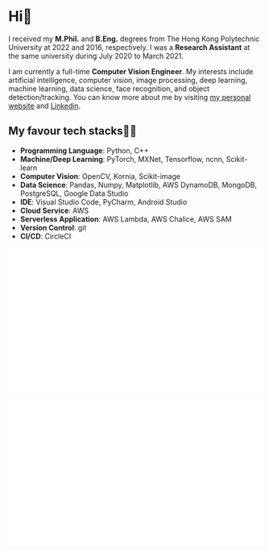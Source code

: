 # Hi👋

I received my **M.Phil.** and **B.Eng.** degrees from The Hong Kong Polytechnic University at 2022 and 2016, respectively. I was a **Research Assistant** at the same university during July 2020 to March 2021. 

I am currently a full-time **Computer Vision Engineer**. My interests include artificial intelligence, computer vision, image processing, deep learning, machine learning, data science, face recognition, and object detection/tracking. You can know more about me by visiting [my personal website](https://johnnysclai.com/) and [Linkedin](https://www.linkedin.com/in/johnnysclai/).

## My favour tech stacks🧑‍💻
- **Programming Language**: Python, C++
- **Machine/Deep Learning**: PyTorch, MXNet, Tensorflow, ncnn, Scikit-learn
- **Computer Vision**: OpenCV, Kornia, Scikit-image
- **Data Science**: Pandas, Numpy, Matplotlib, AWS DynamoDB, MongoDB, PostgreSQL, Google Data Studio
- **IDE**: Visual Studio Code, PyCharm, Android Studio
- **Cloud Service**: AWS
- **Serverless Application**: AWS Lambda, AWS Chalice, AWS SAM
- **Version Control**: git
- **CI/CD**: CircleCI

[![](https://github.com/johnnysclai/github-stats/blob/master/generated/overview.svg)](https://github.com/johnnysclai)
[![](https://github.com/johnnysclai/github-stats/blob/master/generated/languages.svg)](https://github.com/johnnysclai)
